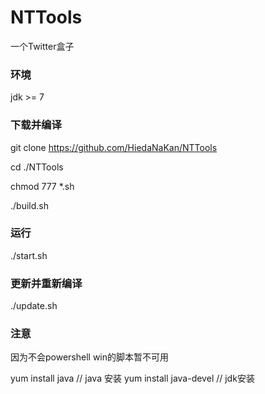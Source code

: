 # NTTools

一个Twitter盒子

### 环境

jdk >= 7

### 下载并编译

git clone https://github.com/HiedaNaKan/NTTools

cd ./NTTools

chmod 777 *.sh

./build.sh

### 运行

./start.sh

### 更新并重新编译

./update.sh

### 注意

因为不会powershell win的脚本暂不可用

yum install java // java 安装
yum install java-devel // jdk安装